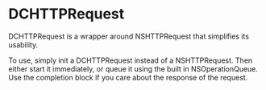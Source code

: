 DCHTTPRequest
=============

DCHTTPRequest is a wrapper around NSHTTPRequest that simplifies its usability.

To use, simply init a DCHTTPRequest instead of a NSHTTPRequest.  Then either start it immediately, or queue it using the built in NSOperationQueue.  Use the completion block if you care about the response of the request.